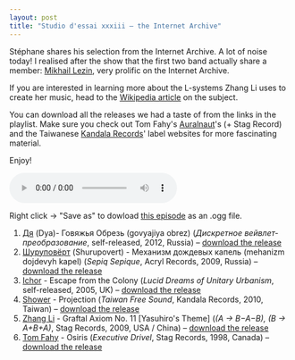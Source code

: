 ```yaml
---
layout: post
title: "Studio d'essai xxxiii – the Internet Archive"
---
```


Stéphane shares his selection from the Internet Archive. A lot of noise today! I realised after the show that the first two band actually share a member: [Mikhail Lezin](https://en.wikipedia.org/wiki/L-system), very prolific on the Internet Archive.

If you are interested in learning more about the L-systems Zhang Li uses to create her music, head to the [Wikipedia article](https://en.wikipedia.org/wiki/L-system) on the subject.

You can download all the releases we had a taste of from the links in the playlist. Make sure you check out Tom Fahy's [Auralnaut](http://auralnaut.com/)'s (+ Stag Record) and the Taiwanese [Kandala Records](http://www.kandalarecords.tw/)' label websites for more fascinating material.

Enjoy!

<audio src="https://raw.githubusercontent.com/studio-dessai/podcasts/master/2015-02-26%20studio%20d%27essai%20xxxii.ogg" controls>
Your browser cannot play embedded audio. Download a better browser: but in the meantime, listen to the episode by downloading it below.
</audio>

Right click → "Save as" to dowload <a
href="https://raw.githubusercontent.com/studio-dessai/podcasts/master/2015-02-26%20studio%20d%27essai%20xxxii.ogg">this episode</a> as an .ogg file.

1. [Дя](http://musicbrainz.org/artist/7080e4b3-3d8d-4066-9f4d-99eeef4aef15) (Dya)- Говяжья Обрезь (govyajiya obrez) (_Дискретное вейвлет-преобразование_, self-released, 2012, Russia) – [download the release](https://archive.org/details/dya_dwt)
1. [Шуруповёрт]() (Shurupovert) - Механизм дождевых капель (mehanizm dojdevyh kapel) (_Sepiq Sepique_, Acryl Records, 2009, Russia) – [download the release](https://archive.org/details/shurupovert)
1. [Ichor](http://musicbrainz.org/artist/3e1e3d0b-6e27-4eb4-a3c6-f8dcbbab6bd7) - Escape from the Colony (_Lucid Dreams of Unitary Urbanism_, self-released, 2005, UK) – [download the release](https://archive.org/details/Lucid_Dreams_Of_Unitary_Urbanism)
1. [Shower](http://musicbrainz.org/artist/145f5297-6bf7-49ce-a4f8-28c1a3612d8b) - Projection (_Taiwan Free Sound_, Kandala Records, 2010, Taiwan) – [download the release](https://archive.org/details/TaiwanFreeSound)
1. [Zhang Li](http://musicbrainz.org/artist/dac15180-dfad-452b-91c7-4c5acbdf4e1d) - Graftal Axiom No. 11 [Yasuhiro's Theme] (_(A → B−A−B), (B → A+B+A)_, Stag Records, 2009, USA / China) – [download the release](https://archive.org/details/h-plus-2)
1. [Tom Fahy](http://musicbrainz.org/artist/c451aab5-89ae-48d2-ac56-26ae48c79f42) - Osiris (_Executive Drivel_, Stag Records, 1998, Canada) – [download the release](https://archive.org/details/EXECUTIVE-DRIVEL)